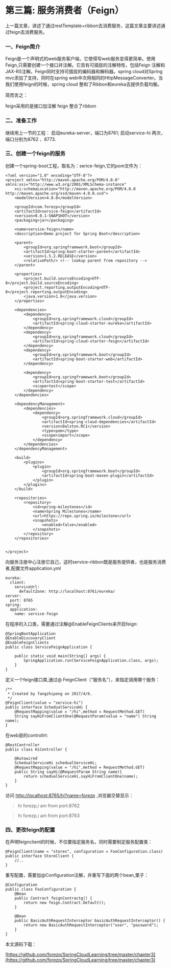 # 第三篇: 服务消费者（Feign）

上一篇文章，讲述了通过restTemplate+ribbon去消费服务，这篇文章主要讲述通过feign去消费服务。

### 一、Feign简介

Feign是一个声明式的web服务客户端，它使得写web服务变得更简单。使用Feign,只需要创建一个接口并注解。它具有可插拔的注解特性，包括Feign 注解和JAX-RS注解。Feign同时支持可插拔的编码器和解码器。spring cloud对Spring mvc添加了支持，同时在spring web中次用相同的HttpMessageConverter。当我们使用feign的时候，spring cloud 整和了Ribbon和eureka去提供负载均衡。

简而言之：

feign采用的是接口加注解
feign 整合了ribbon

### 二、准备工作

继续用上一节的工程： 启动eureka-server，端口为8761; 启动service-hi 两次，端口分别为8762 、8773.

### 三、创建一个feign的服务

创建一个spring-boot工程，取名为：serice-feign,它的pom文件为：

```
<?xml version="1.0" encoding="UTF-8"?>
<project xmlns="http://maven.apache.org/POM/4.0.0" xmlns:xsi="http://www.w3.org/2001/XMLSchema-instance"
    xsi:schemaLocation="http://maven.apache.org/POM/4.0.0 http://maven.apache.org/xsd/maven-4.0.0.xsd">
    <modelVersion>4.0.0</modelVersion>

    <groupId>com.forezp</groupId>
    <artifactId>service-feign</artifactId>
    <version>0.0.1-SNAPSHOT</version>
    <packaging>jar</packaging>

    <name>service-feign</name>
    <description>Demo project for Spring Boot</description>

    <parent>
        <groupId>org.springframework.boot</groupId>
        <artifactId>spring-boot-starter-parent</artifactId>
        <version>1.5.2.RELEASE</version>
        <relativePath/> <!-- lookup parent from repository -->
    </parent>

    <properties>
        <project.build.sourceEncoding>UTF-8</project.build.sourceEncoding>
        <project.reporting.outputEncoding>UTF-8</project.reporting.outputEncoding>
        <java.version>1.8</java.version>
    </properties>

    <dependencies>
        <dependency>
            <groupId>org.springframework.cloud</groupId>
            <artifactId>spring-cloud-starter-eureka</artifactId>
        </dependency>
        <dependency>
            <groupId>org.springframework.cloud</groupId>
            <artifactId>spring-cloud-starter-feign</artifactId>
        </dependency>
        <dependency>
            <groupId>org.springframework.boot</groupId>
            <artifactId>spring-boot-starter-web</artifactId>
        </dependency>

        <dependency>
            <groupId>org.springframework.boot</groupId>
            <artifactId>spring-boot-starter-test</artifactId>
            <scope>test</scope>
        </dependency>
    </dependencies>

    <dependencyManagement>
        <dependencies>
            <dependency>
                <groupId>org.springframework.cloud</groupId>
                <artifactId>spring-cloud-dependencies</artifactId>
                <version>Dalston.RC1</version>
                <type>pom</type>
                <scope>import</scope>
            </dependency>
        </dependencies>
    </dependencyManagement>

    <build>
        <plugins>
            <plugin>
                <groupId>org.springframework.boot</groupId>
                <artifactId>spring-boot-maven-plugin</artifactId>
            </plugin>
        </plugins>
    </build>

    <repositories>
        <repository>
            <id>spring-milestones</id>
            <name>Spring Milestones</name>
            <url>https://repo.spring.io/milestone</url>
            <snapshots>
                <enabled>false</enabled>
            </snapshots>
        </repository>
    </repositories>


</project>
```

向服务注册中心注册它自己，这时service-ribbon既是服务提供者，也是服务消费者,配置文件application.yml

```
eureka:
  client:
    serviceUrl:
      defaultZone: http://localhost:8761/eureka/
server:
  port: 8765
spring:
  application:
    name: service-feign
```

在程序的入口类，需要通过注解@EnableFeignClients来开启feign:

```
@SpringBootApplication
@EnableDiscoveryClient
@EnableFeignClients
public class ServiceFeignApplication {

    public static void main(String[] args) {
        SpringApplication.run(ServiceFeignApplication.class, args);
    }
}
```

定义一个feign接口类,通过@ FeignClient（“服务名”），来指定调用哪个服务：

```
/**
 * Created by fangzhipeng on 2017/4/6.
 */
@FeignClient(value = "service-hi")
public interface SchedualServiceHi {
    @RequestMapping(value = "/hi",method = RequestMethod.GET)
    String sayHiFromClientOne(@RequestParam(value = "name") String name);
}
```

在web层的controllrt:

```
@RestController
public class HiController {

    @Autowired
    SchedualServiceHi schedualServiceHi;
    @RequestMapping(value = "/hi",method = RequestMethod.GET)
    public String sayHi(@RequestParam String name){
        return schedualServiceHi.sayHiFromClientOne(name);
    }
}
```

访问 [http://localhost:8765/hi?name=forezp](http://localhost:8765/hi?name=forezp) ,浏览器交替显示：

>hi forezp,i am from port:8762

>hi forezp,i am from port:8763

### 四、更改feign的配置

在声明feignclient的时候，不仅要指定服务名，同时需要制定服务配置类：

```
@FeignClient(name = "stores", configuration = FooConfiguration.class)
public interface StoreClient {
    //..
}
```

重写配置，需要加@Configuration注解，并重写下面的两个bean,栗子：

```
@Configuration
public class FooConfiguration {
    @Bean
    public Contract feignContractg() {
        return new feign.Contract.Default();
    }

    @Bean
    public BasicAuthRequestInterceptor basicAuthRequestInterceptor() {
        return new BasicAuthRequestInterceptor("user", "password");
    }
}
```

本文源码下载： 

[https://github.com/forezp/SpringCloudLearning/tree/master/chapter3](https://github.com/forezp/SpringCloudLearning/tree/master/chapter3)
